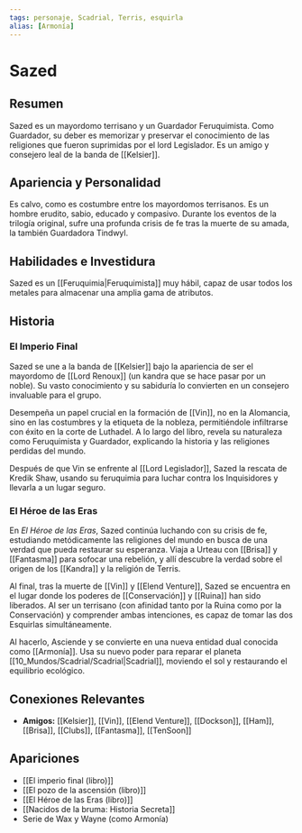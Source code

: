```yaml
---
tags: personaje, Scadrial, Terris, esquirla
alias: [Armonía]
---
```


# Sazed

## Resumen
Sazed es un mayordomo terrisano y un Guardador Feruquimista. Como Guardador, su deber es memorizar y preservar el conocimiento de las religiones que fueron suprimidas por el lord Legislador. Es un amigo y consejero leal de la banda de [[Kelsier]].

## Apariencia y Personalidad
Es calvo, como es costumbre entre los mayordomos terrisanos. Es un hombre erudito, sabio, educado y compasivo. Durante los eventos de la trilogía original, sufre una profunda crisis de fe tras la muerte de su amada, la también Guardadora Tindwyl.

## Habilidades e Investidura
Sazed es un [[Feruquimia|Feruquimista]] muy hábil, capaz de usar todos los metales para almacenar una amplia gama de atributos.

## Historia

### El Imperio Final
Sazed se une a la banda de [[Kelsier]] bajo la apariencia de ser el mayordomo de [[Lord Renoux]] (un kandra que se hace pasar por un noble). Su vasto conocimiento y su sabiduría lo convierten en un consejero invaluable para el grupo.

Desempeña un papel crucial en la formación de [[Vin]], no en la Alomancia, sino en las costumbres y la etiqueta de la nobleza, permitiéndole infiltrarse con éxito en la corte de Luthadel. A lo largo del libro, revela su naturaleza como Feruquimista y Guardador, explicando la historia y las religiones perdidas del mundo.

Después de que Vin se enfrente al [[Lord Legislador]], Sazed la rescata de Kredik Shaw, usando su feruquimia para luchar contra los Inquisidores y llevarla a un lugar seguro.

### El Héroe de las Eras

En *El Héroe de las Eras*, Sazed continúa luchando con su crisis de fe, estudiando metódicamente las religiones del mundo en busca de una verdad que pueda restaurar su esperanza. Viaja a Urteau con [[Brisa]] y [[Fantasma]] para sofocar una rebelión, y allí descubre la verdad sobre el origen de los [[Kandra]] y la religión de Terris.

Al final, tras la muerte de [[Vin]] y [[Elend Venture]], Sazed se encuentra en el lugar donde los poderes de [[Conservación]] y [[Ruina]] han sido liberados. Al ser un terrisano (con afinidad tanto por la Ruina como por la Conservación) y comprender ambas intenciones, es capaz de tomar las dos Esquirlas simultáneamente.

Al hacerlo, Asciende y se convierte en una nueva entidad dual conocida como [[Armonía]]. Usa su nuevo poder para reparar el planeta [[10_Mundos/Scadrial/Scadrial|Scadrial]], moviendo el sol y restaurando el equilibrio ecológico.

## Conexiones Relevantes
* **Amigos:** [[Kelsier]], [[Vin]], [[Elend Venture]], [[Dockson]], [[Ham]], [[Brisa]], [[Clubs]], [[Fantasma]], [[TenSoon]]

## Apariciones
* [[El imperio final (libro)]]
* [[El pozo de la ascensión (libro)]]
* [[El Héroe de las Eras (libro)]]
* [[Nacidos de la bruma: Historia Secreta]]
* Serie de Wax y Wayne (como Armonía)
